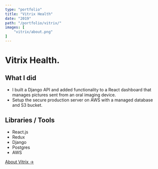 ```yaml
---
type: "portfolio"
title: "Vitrix Health"
date: "2019"
path: "/portfolio/vitrix/"
images: [
    "vitrix/about.png"
]
---
```


# Vitrix Health.

## What I did
- I built a Django API and added functionality to a React dashboard that manages pictures sent from an oral imaging device.
- Setup the secure production server on AWS with a managed database and S3 bucket.

## Libraries / Tools
- React.js 
- Redux
- Django
- Postgres
- AWS


[About Vitrix →](https://www.vitrixhealth.com/)
